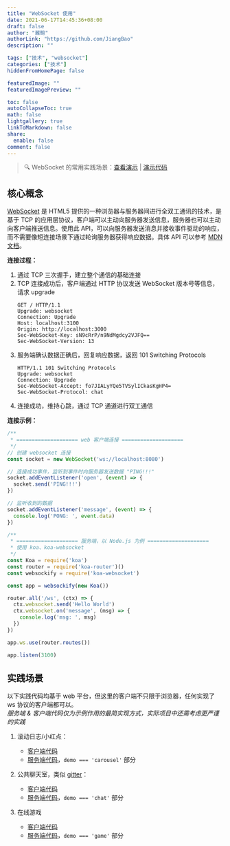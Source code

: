 ```yaml
---
title: "WebSocket 使用"
date: 2021-06-17T14:45:36+08:00
draft: false
author: "酱鲍"
authorLink: "https://github.com/JiangBao"
description: ""

tags: ["技术", "websocket"]
categories: ["技术"]
hiddenFromHomePage: false

featuredImage: ""
featuredImagePreview: ""

toc: false
autoCollapseToc: true
math: false
lightgallery: true
linkToMarkdown: false
share:
  enable: false
comment: false
---
```


<!--more-->

> 🔍 WebSocket 的常用实践场景：[查看演示](http://websocket.demo.u9c8d.com/) | [演示代码](https://github.com/JiangBao/websocket-practice)

## 核心概念
[WebSocket](https://datatracker.ietf.org/doc/html/rfc6455) 是 HTML5 提供的一种浏览器与服务器间进行全双工通讯的技术，是基于 TCP 的应用层协议，客户端可以主动向服务器发送信息，服务器也可以主动向客户端推送信息。使用此 API，可以向服务器发送消息并接收事件驱动的响应，而不需要像短连接场景下通过轮询服务器获得响应数据。具体 API 可以参考 [MDN 文档](https://developer.mozilla.org/en-US/docs/Web/API/WebSocket)。

**连接过程：**
1. 通过 TCP 三次握手，建立整个通信的基础连接
2. TCP 连接成功后，客户端通过 HTTP 协议发送 WebSocket 版本号等信息，请求 upgrade
   ```
   GET / HTTP/1.1
   Upgrade: websocket
   Connection: Upgrade
   Host: localhost:3100
   Origin: http://localhost:3000
   Sec-WebSocket-Key: sN9cRrP/n9NdMgdcy2VJFQ==
   Sec-WebSocket-Version: 13
   ```
3. 服务端确认数据正确后，回复响应数据，返回 101 Switching Protocols
   ```
   HTTP/1.1 101 Switching Protocols
   Upgrade: websocket
   Connection: Upgrade
   Sec-WebSocket-Accept: fo7JIALyYQe5TVSylICkasKgHP4=
   Sec-WebSocket-Protocol: chat
   ```
4. 连接成功，维持心跳，通过 TCP 通道进行双工通信

**连接示例：**
```js
/**
 * ==================== web 客户端连接 ====================
 */
// 创建 websocket 连接
const socket = new WebSocket('ws://localhost:8080')

// 连接成功事件，监听到事件时向服务器发送数据 "PING!!!"
socket.addEventListener('open', (event) => {
  socket.send('PING!!!')
})

// 监听收到的数据
socket.addEventListener('message', (event) => {
  console.log('PONG: ', event.data)
})
```
```js
/**
 * ==================== 服务端，以 Node.js 为例 ====================
 * 使用 koa、koa-websocket
 */
const Koa = require('koa')
const router = require('koa-router')()
const websockify = require('koa-websocket')

const app = websockify(new Koa())

router.all('/ws', (ctx) => {
  ctx.websocket.send('Hello World')
  ctx.websocket.on('message', (msg) => {
    console.log('msg: ', msg)
  })
})

app.ws.use(router.routes())

app.listen(3100)
```

## 实践场景
以下实践代码均基于 web 平台，但这里的客户端不只限于浏览器，任何实现了 ws 协议的客户端都可以。  
*服务端 & 客户端代码仅为示例作用的最简实现方式，实际项目中还需考虑更严谨的实践*

1. 滚动日志/小红点：
   * [客户端代码](https://github.com/JiangBao/websocket-practice/blob/main/client/src/Carousel/index.js)
   * [服务端代码](https://github.com/JiangBao/websocket-practice/blob/main/server/app.js)，`demo === 'carousel'` 部分

2. 公共聊天室，类似 [gitter](https://gitter.im/)：  
   * [客户端代码](https://github.com/JiangBao/websocket-practice/blob/main/client/src/ChatRoom/index.js)
   * [服务端代码](https://github.com/JiangBao/websocket-practice/blob/main/server/app.js)，`demo === 'chat'` 部分
3. 在线游戏
   * [客户端代码](https://github.com/JiangBao/websocket-practice/blob/main/client/src/Game/index.js)
   * [服务端代码](https://github.com/JiangBao/websocket-practice/blob/main/server/app.js)，`demo === 'game'` 部分
